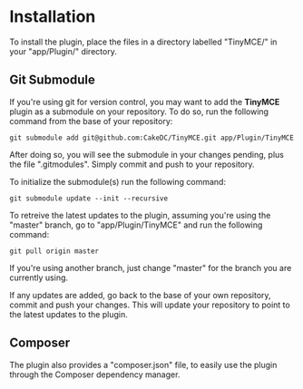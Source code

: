 Installation
============

To install the plugin, place the files in a directory labelled "TinyMCE/" in your "app/Plugin/" directory.

Git Submodule
-------------

If you're using git for version control, you may want to add the **TinyMCE** plugin as a submodule on your repository. To do so, run the following command from the base of your repository:

```
git submodule add git@github.com:CakeDC/TinyMCE.git app/Plugin/TinyMCE
```

After doing so, you will see the submodule in your changes pending, plus the file ".gitmodules". Simply commit and push to your repository.

To initialize the submodule(s) run the following command:

```
git submodule update --init --recursive
```

To retreive the latest updates to the plugin, assuming you're using the "master" branch, go to "app/Plugin/TinyMCE" and run the following command:

```
git pull origin master
```

If you're using another branch, just change "master" for the branch you are currently using.

If any updates are added, go back to the base of your own repository, commit and push your changes. This will update your repository to point to the latest updates to the plugin.

Composer
--------

The plugin also provides a "composer.json" file, to easily use the plugin through the Composer dependency manager.
